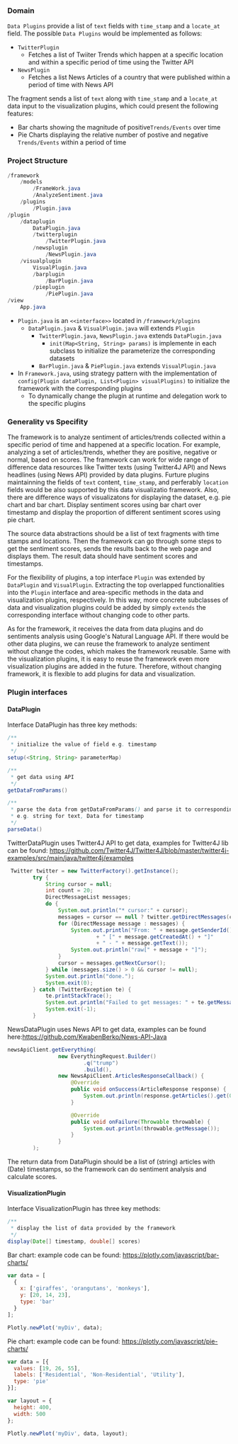 ### Domain

`Data Plugins` provide a list of `text` fields with `time_stamp` and a `locate_at` field. The possible `Data Plugins` would be implemented as follows:

-   `TwitterPlugin`
    -   Fetches a list of Twiiter Trends which happen at a specific location and within a specific period of time using the Twitter API
-   `NewsPlugin`
    -   Fetches a list News Articles of a country that were published within a period of time with News API

The fragment sends a list of `text` along with `time_stamp` and a `locate_at` data input to the visualization plugins, which could present the following features:

-   Bar charts showing the magnitude of positive`Trends/Events` over time
-   Pie Charts displaying the relative number of postive and negative `Trends/Events` within a period of time

### Project Structure

```java
/framework
    /models
        /FrameWork.java
        /AnalyzeSentiment.java
    /plugins
        /Plugin.java
/plugin
    /dataplugin
        DataPlugin.java
        /twitterplugin
            /TwitterPlugin.java
        /newsplugin
            /NewsPlugin.java
    /visualplugin
        VisualPlugin.java
        /barplugin
            /BarPlugin.java
        /pieplugin
            /PiePlugin.java
/view
    App.java
```

-   `Plugin.java` is an `<<interface>>` located in `/framework/plugins`
    -   `DataPlugin.java` & `VisualPlugin.java` will extends `Plugin`
        -   `TwitterPlugin.java`, `NewsPlugin.java` extends `DataPlugin.java`
            -   `init(Map<String, String> params)` is implemente in each subclass to initialize the parameterize the corresponding datasets
        -   `BarPlugin.java` & `PiePlugin.java` extends `VisualPlugin.java`
-   In `Framework.java`, using strategy pattern with the implementation of `config(Plugin dataPlugin, List<Plugin> visualPlugins)` to initialize the framework with the corresponding plugins
    -   To dynamically change the plugin at runtime and delegation work to the specific plugins

### Generality vs Specifity

The framework is to analyze sentiment of articles/trends collected within a specific period of time and happened at a specific location. For example, analyzing a set of articles/trends, whether they are positive, negative or normal, based on scores. The framework can work for wide range of difference data resources like Twitter texts (using Twitter4J API) and News headlines (using News API) provided by data plugins. Furture plugins maintainning the fields of `text` content, `time_stamp`, and perferably `location` fields would be also supported by this data visualizatio framework. Also, there are difference ways of visualizatons for displaying the dataset, e.g. pie chart and bar chart. Display sentiment scores using bar chart over timestamp and display the proportion of different sentiment scores using pie chart.

The source data abstractions should be a list of text fragments with time stamps and locations. Then the framework can go through some steps to get the sentiment scores, sends the results back to the web page and displays them. The result data should have sentiment scores and timestamps.

For the flexibility of plugins, a top interface `Plugin` was extended by `DataPlugin` and `VisualPlugin`. Extracting the top overlapped functionalities into the `Plugin` interface and area-specific methods in the data and visualization plugins, respectively. In this way, more concrete subclasses of data and visualization plugins could be added by simply `extends` the corresponding interface without changing code to other parts.

As for the framework, it receives the data from data plugins and do sentiments analysis using Google's Natural Language API. If there would be other data plugins, we can reuse the framework to analyze sentiment without change the codes, which makes the framework reusable. Same with the visualization plugins, it is easy to reuse the framework even more visualization plugins are added in the future. Therefore, without changing framework, it is flexible to add plugins for data and visualization.

### Plugin interfaces

#### DataPlugin

Interface DataPlugin has three key methods:

```java
/**
 * initialize the value of field e.g. timestamp
 */
setup(<String, String> parameterMap)

/**
 * get data using API
 */
getDataFromParams()

/**
 * parse the data from getDataFromParams() and parse it to corresponding type
 * e.g. string for text, Data for timestamp
 */
parseData()
```

TwitterDataPlugin uses Twitter4J API to get data, examples for Twitter4J lib can be found: https://github.com/Twitter4J/Twitter4J/blob/master/twitter4j-examples/src/main/java/twitter4j/examples

```java
 Twitter twitter = new TwitterFactory().getInstance();
        try {
            String cursor = null;
            int count = 20;
            DirectMessageList messages;
            do {
                System.out.println("* cursor:" + cursor);
                messages = cursor == null ? twitter.getDirectMessages(count) : twitter.getDirectMessages(count, cursor);
                for (DirectMessage message : messages) {
                    System.out.println("From: " + message.getSenderId() + " id:" + message.getId()
                            + " [" + message.getCreatedAt() + "]"
                            + " - " + message.getText());
                    System.out.println("raw[" + message + "]");
                }
                cursor = messages.getNextCursor();
            } while (messages.size() > 0 && cursor != null);
            System.out.println("done.");
            System.exit(0);
        } catch (TwitterException te) {
            te.printStackTrace();
            System.out.println("Failed to get messages: " + te.getMessage());
            System.exit(-1);
        }
```

NewsDataPlugin uses News API to get data, examples can be found here:https://github.com/KwabenBerko/News-API-Java

```java
newsApiClient.getEverything(
                new EverythingRequest.Builder()
                        .q("trump")
                        .build(),
                new NewsApiClient.ArticlesResponseCallback() {
                    @Override
                    public void onSuccess(ArticleResponse response) {
                        System.out.println(response.getArticles().get(0).getTitle());
                    }

                    @Override
                    public void onFailure(Throwable throwable) {
                        System.out.println(throwable.getMessage());
                    }
                }
        );
```

The return data from DataPlugin should be a list of (string) articles with (Date) timestamps, so the framework can do sentiment analysis and calculate scores.

#### VisualizationPlugin

Interface VisualizationPlugin has three key methods:

```java
/**
 * display the list of data provided by the framework
 */
display(Date[] timestamp, double[] scores)

```

Bar chart:
example code can be found: https://plotly.com/javascript/bar-charts/

```JavaScript
var data = [
  {
    x: ['giraffes', 'orangutans', 'monkeys'],
    y: [20, 14, 23],
    type: 'bar'
  }
];

Plotly.newPlot('myDiv', data);
```

Pie chart:
example code can be found: https://plotly.com/javascript/pie-charts/

```JavaScript
var data = [{
  values: [19, 26, 55],
  labels: ['Residential', 'Non-Residential', 'Utility'],
  type: 'pie'
}];

var layout = {
  height: 400,
  width: 500
};

Plotly.newPlot('myDiv', data, layout);

```

